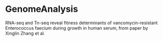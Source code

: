 # GenomeAnalysis
RNA-seq and Tn-seq reveal fitness determinants of vancomycin-resistant Enterococcus faecium during growth in human serum, from paper by Xinglin Zhang et al. 
